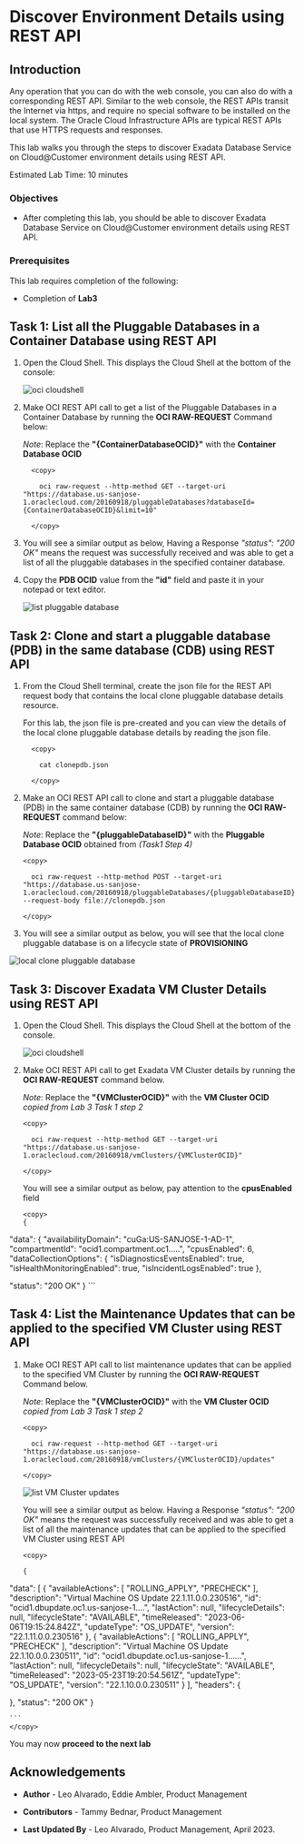 # Discover Environment Details using REST API


## Introduction

Any operation that you can do with the web console, you can also do with a corresponding REST API. Similar to the web console, the REST APIs transit the Internet via https, and require no special software to be installed on the local system. The Oracle Cloud Infrastructure APIs are typical REST APIs that use HTTPS requests and responses.

This lab walks you through the steps to discover Exadata Database Service on Cloud@Customer environment details using REST API.

Estimated Lab Time: 10 minutes

### Objectives

-   After completing this lab, you should be able to discover Exadata Database Service on Cloud@Customer environment details using REST API.


### Prerequisites

This lab requires completion of the following:

* Completion of **Lab3**

## Task 1: List all the Pluggable Databases in a Container Database using REST API

1. Open the Cloud Shell. This displays the Cloud Shell at the bottom of the console:

   ![oci cloudshell](./images/cloudshelllaunch.png " ")

2. Make OCI REST API call to get a list of the Pluggable Databases in a Container Database by running the **OCI RAW-REQUEST** Command below:
   
   *Note*: Replace the **"{ContainerDatabaseOCID}"** with the **Container Database OCID**
   
    ```
      <copy>

        oci raw-request --http-method GET --target-uri "https://database.us-sanjose-1.oraclecloud.com/20160918/pluggableDatabases?databaseId={ContainerDatabaseOCID}&limit=10"

      </copy>
    ```
    
     

3. You will see a similar output as below, Having a Response *"status": "200 OK"* means the request was successfully received and was able to get a list of all the pluggable databases in the specified container database. 
   
4. Copy the **PDB OCID** value from the **"id"** field and paste it in your notepad or text editor. 

    ![list pluggable database](./images/getpdb.png " ")

    
## Task 2: Clone and start a pluggable database (PDB) in the same database (CDB) using REST API

1. From the Cloud Shell terminal, create the json file for the REST API request body that contains the local clone pluggable database details resource.

   For this lab, the json file is pre-created and you can view the details of the local clone pluggable database details by reading the json file.
   
    ```
      <copy>

        cat clonepdb.json

      </copy>
      ```
    

2. Make an OCI REST API call to clone and start a pluggable database (PDB) in the same container database (CDB) by running the **OCI RAW-REQUEST** command below:
   
   *Note*: Replace the **"{pluggableDatabaseID}"** with the **Pluggable Database OCID** obtained from *(Task1 Step 4)*
   
    ```
    <copy>

      oci raw-request --http-method POST --target-uri "https://database.us-sanjose-1.oraclecloud.com/20160918/pluggableDatabases/{pluggableDatabaseID}/actions/localClone" --request-body file://clonepdb.json

    </copy>

    ```

   
   
3. You will see a similar output as below, you will see that the local clone pluggable database is on a lifecycle state of **PROVISIONING**

  ![local clone pluggable database](./images/clonepdb.png " ")


## Task 3: Discover Exadata VM Cluster Details using REST API

1. Open the Cloud Shell. This displays the Cloud Shell at the bottom of the console.

   ![oci cloudshell](./images/cloudshelllaunch.png " ")

2. Make OCI REST API call to get Exadata VM Cluster details by running the **OCI RAW-REQUEST** command below. 
   
   *Note*: Replace the **"{VMClusterOCID}"** with the **VM Cluster OCID** *copied from Lab 3 Task 1 step 2*


    ```
    <copy>

      oci raw-request --http-method GET --target-uri "https://database.us-sanjose-1.oraclecloud.com/20160918/vmClusters/{VMClusterOCID}"

    </copy>
    ```
    

    You will see a similar output as below, pay attention to the **cpusEnabled** field

    ```
    <copy>
    {
  "data": {
    "availabilityDomain": "cuGa:US-SANJOSE-1-AD-1",
    "compartmentId": "ocid1.compartment.oc1.....",
    "cpusEnabled": 6,
    "dataCollectionOptions": {
      "isDiagnosticsEventsEnabled": true,
      "isHealthMonitoringEnabled": true,
      "isIncidentLogsEnabled": true
    },
    
  "status": "200 OK"
}
  </copy>
    ```


## Task 4: List the Maintenance Updates that can be applied to the specified VM Cluster using REST API

1. Make OCI REST API call to list maintenance updates that can be applied to the specified VM Cluster by running the **OCI RAW-REQUEST** Command below.
   
   *Note*: Replace the **"{VMClusterOCID}"** with the **VM Cluster OCID** *copied from Lab 3 Task 1 step 2*


    ```
    <copy>

      oci raw-request --http-method GET --target-uri "https://database.us-sanjose-1.oraclecloud.com/20160918/vmClusters/{VMClusterOCID}/updates"

    </copy>
    ```
    

    ![list VM Cluster updates](./images/get-vmcluster-updates.png " ")

    You will see a similar output as below. Having a Response *"status": "200 OK"* means the request was successfully received and was able to get a list of all the maintenance updates that can be applied to the specified VM Cluster using REST API

    ```
    <copy>

    {
  "data": [
    {
      "availableActions": [
        "ROLLING_APPLY",
        "PRECHECK"
      ],
      "description": "Virtual Machine OS Update 22.1.11.0.0.230516",
      "id": "ocid1.dbupdate.oc1.us-sanjose-1....",
      "lastAction": null,
      "lifecycleDetails": null,
      "lifecycleState": "AVAILABLE",
      "timeReleased": "2023-06-06T19:15:24.842Z",
      "updateType": "OS_UPDATE",
      "version": "22.1.11.0.0.230516"
    },
    {
      "availableActions": [
        "ROLLING_APPLY",
        "PRECHECK"
      ],
      "description": "Virtual Machine OS Update 22.1.10.0.0.230511",
      "id": "ocid1.dbupdate.oc1.us-sanjose-1......",
      "lastAction": null,
      "lifecycleDetails": null,
      "lifecycleState": "AVAILABLE",
      "timeReleased": "2023-05-23T19:20:54.561Z",
      "updateType": "OS_UPDATE",
      "version": "22.1.10.0.0.230511"
    }
  ],
  "headers": {
    
  },
  "status": "200 OK"
}

    ```
    </copy>

You may now **proceed to the next lab**

## Acknowledgements

* **Author** - Leo Alvarado, Eddie Ambler, Product Management

* **Contributors** - Tammy Bednar, Product Management

* **Last Updated By** - Leo Alvarado, Product Management, April 2023.
